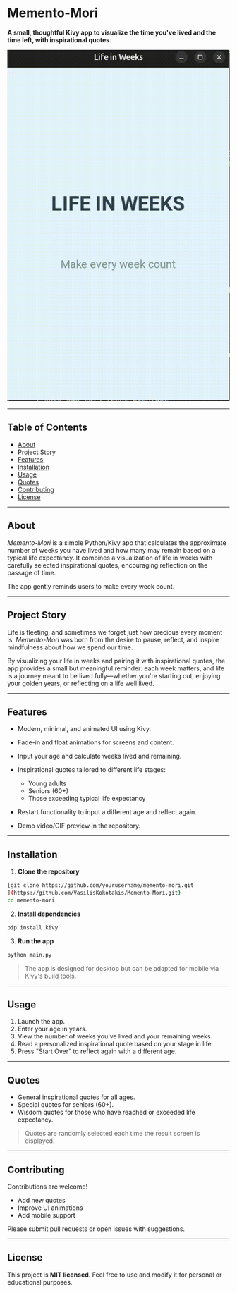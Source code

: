 
# Memento-Mori

**A small, thoughtful Kivy app to visualize the time you've lived and the time left, with inspirational quotes.**

![Memento-Mori Demo](demo/demo.gif)

---

## Table of Contents

* [About](#about)
* [Project Story](#project-story)
* [Features](#features)
* [Installation](#installation)
* [Usage](#usage)
* [Quotes](#quotes)
* [Contributing](#contributing)
* [License](#license)

---

## About

*Memento-Mori* is a simple Python/Kivy app that calculates the approximate number of weeks you have lived and how many may remain based on a typical life expectancy. It combines a visualization of life in weeks with carefully selected inspirational quotes, encouraging reflection on the passage of time.

The app gently reminds users to make every week count.

---

## Project Story

Life is fleeting, and sometimes we forget just how precious every moment is. *Memento-Mori* was born from the desire to pause, reflect, and inspire mindfulness about how we spend our time.

By visualizing your life in weeks and pairing it with inspirational quotes, the app provides a small but meaningful reminder: each week matters, and life is a journey meant to be lived fully—whether you're starting out, enjoying your golden years, or reflecting on a life well lived.

---

## Features

* Modern, minimal, and animated UI using Kivy.
* Fade-in and float animations for screens and content.
* Input your age and calculate weeks lived and remaining.
* Inspirational quotes tailored to different life stages:

  * Young adults
  * Seniors (60+)
  * Those exceeding typical life expectancy
* Restart functionality to input a different age and reflect again.
* Demo video/GIF preview in the repository.

---

## Installation

1. **Clone the repository**

```bash
[git clone https://github.com/yourusername/memento-mori.git
](https://github.com/VasilisKokotakis/Memento-Mori.git)
cd memento-mori
```

2. **Install dependencies**

```bash
pip install kivy
```

3. **Run the app**

```bash
python main.py
```

> The app is designed for desktop but can be adapted for mobile via Kivy's build tools.

---

## Usage

1. Launch the app.
2. Enter your age in years.
3. View the number of weeks you’ve lived and your remaining weeks.
4. Read a personalized inspirational quote based on your stage in life.
5. Press "Start Over" to reflect again with a different age.

---

## Quotes

* General inspirational quotes for all ages.
* Special quotes for seniors (60+).
* Wisdom quotes for those who have reached or exceeded life expectancy.

> Quotes are randomly selected each time the result screen is displayed.

---

## Contributing

Contributions are welcome!

* Add new quotes
* Improve UI animations
* Add mobile support

Please submit pull requests or open issues with suggestions.

---

## License

This project is **MIT licensed**. Feel free to use and modify it for personal or educational purposes.

